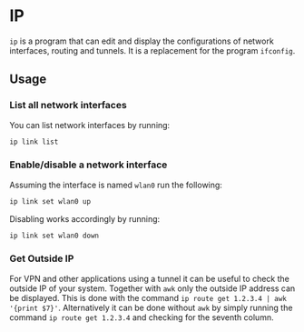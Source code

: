 # IP

`ip` is a program that can edit and display the configurations of network
interfaces, routing and tunnels.
It is a replacement for the program `ifconfig`.

## Usage

### List all network interfaces

You can list network interfaces by running:

```sh
ip link list
```

### Enable/disable a network interface

Assuming the interface is named `wlan0` run the following:

```sh
ip link set wlan0 up
```

Disabling works accordingly by running:

```sh
ip link set wlan0 down
```

### Get Outside IP

For VPN and other applications using a tunnel it can be useful to check the
outside IP of your system.
Together with `awk` only the outside IP address can be displayed.
This is done with the command `ip route get 1.2.3.4 | awk '{print $7}'`.
Alternatively it can be done without `awk` by simply running the command
`ip route get 1.2.3.4` and checking for the seventh column.
